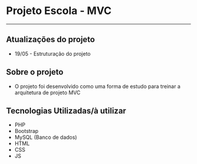 # Projeto Escola - MVC

---

## Atualizações do projeto

- 19/05 - Estruturação do projeto

## Sobre o projeto 

- O projeto foi desenvolvido como uma forma de estudo para treinar a arquitetura de projeto MVC

## Tecnologias Utilizadas/à utilizar

- PHP 
- Bootstrap 
- MySQL (Banco de dados)
- HTML
- CSS
- JS

